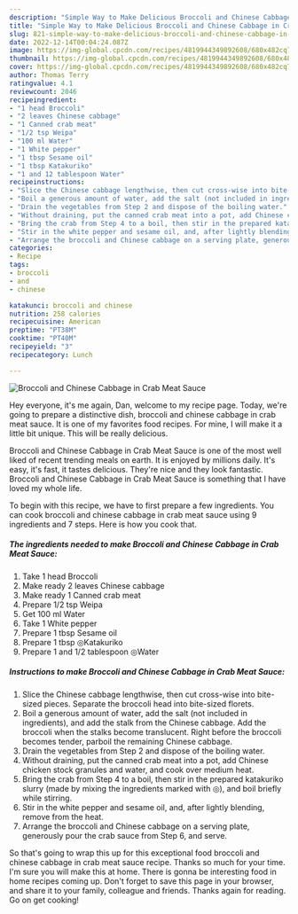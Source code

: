 ```yaml
---
description: "Simple Way to Make Delicious Broccoli and Chinese Cabbage in Crab Meat Sauce"
title: "Simple Way to Make Delicious Broccoli and Chinese Cabbage in Crab Meat Sauce"
slug: 821-simple-way-to-make-delicious-broccoli-and-chinese-cabbage-in-crab-meat-sauce
date: 2022-12-14T00:04:24.087Z
image: https://img-global.cpcdn.com/recipes/4819944349892608/680x482cq70/broccoli-and-chinese-cabbage-in-crab-meat-sauce-recipe-main-photo.jpg
thumbnail: https://img-global.cpcdn.com/recipes/4819944349892608/680x482cq70/broccoli-and-chinese-cabbage-in-crab-meat-sauce-recipe-main-photo.jpg
cover: https://img-global.cpcdn.com/recipes/4819944349892608/680x482cq70/broccoli-and-chinese-cabbage-in-crab-meat-sauce-recipe-main-photo.jpg
author: Thomas Terry
ratingvalue: 4.1
reviewcount: 2046
recipeingredient:
- "1 head Broccoli"
- "2 leaves Chinese cabbage"
- "1 Canned crab meat"
- "1/2 tsp Weipa"
- "100 ml Water"
- "1 White pepper"
- "1 tbsp Sesame oil"
- "1 tbsp Katakuriko"
- "1 and 12 tablespoon Water"
recipeinstructions:
- "Slice the Chinese cabbage lengthwise, then cut cross-wise into bite-sized pieces. Separate the broccoli head into bite-sized florets."
- "Boil a generous amount of water, add the salt (not included in ingredients), and add the stalk from the Chinese cabbage. Add the broccoli when the stalks become translucent. Right before the broccoli becomes tender, parboil the remaining Chinese cabbage."
- "Drain the vegetables from Step 2 and dispose of the boiling water."
- "Without draining, put the canned crab meat into a pot, add Chinese chicken stock granules and water, and cook over medium heat."
- "Bring the crab from Step 4 to a boil, then stir in the prepared katakuriko slurry (made by mixing the ingredients marked with ◎), and boil briefly while stirring."
- "Stir in the white pepper and sesame oil, and, after lightly blending, remove from the heat."
- "Arrange the broccoli and Chinese cabbage on a serving plate, generously pour the crab sauce from Step 6, and serve."
categories:
- Recipe
tags:
- broccoli
- and
- chinese

katakunci: broccoli and chinese 
nutrition: 258 calories
recipecuisine: American
preptime: "PT38M"
cooktime: "PT40M"
recipeyield: "3"
recipecategory: Lunch

---
```



![Broccoli and Chinese Cabbage in Crab Meat Sauce](https://img-global.cpcdn.com/recipes/4819944349892608/680x482cq70/broccoli-and-chinese-cabbage-in-crab-meat-sauce-recipe-main-photo.jpg)

Hey everyone, it's me again, Dan, welcome to my recipe page. Today, we're going to prepare a distinctive dish, broccoli and chinese cabbage in crab meat sauce. It is one of my favorites food recipes. For mine, I will make it a little bit unique. This will be really delicious.



Broccoli and Chinese Cabbage in Crab Meat Sauce is one of the most well liked of recent trending meals on earth. It is enjoyed by millions daily. It's easy, it's fast, it tastes delicious. They're nice and they look fantastic. Broccoli and Chinese Cabbage in Crab Meat Sauce is something that I have loved my whole life.


To begin with this recipe, we have to first prepare a few ingredients. You can cook broccoli and chinese cabbage in crab meat sauce using 9 ingredients and 7 steps. Here is how you cook that.

<!--inarticleads1-->

##### The ingredients needed to make Broccoli and Chinese Cabbage in Crab Meat Sauce:

1. Take 1 head Broccoli
1. Make ready 2 leaves Chinese cabbage
1. Make ready 1 Canned crab meat
1. Prepare 1/2 tsp Weipa
1. Get 100 ml Water
1. Take 1 White pepper
1. Prepare 1 tbsp Sesame oil
1. Prepare 1 tbsp ◎Katakuriko
1. Prepare 1 and 1/2 tablespoon ◎Water




<!--inarticleads2-->

##### Instructions to make Broccoli and Chinese Cabbage in Crab Meat Sauce:

1. Slice the Chinese cabbage lengthwise, then cut cross-wise into bite-sized pieces. Separate the broccoli head into bite-sized florets.
1. Boil a generous amount of water, add the salt (not included in ingredients), and add the stalk from the Chinese cabbage. Add the broccoli when the stalks become translucent. Right before the broccoli becomes tender, parboil the remaining Chinese cabbage.
1. Drain the vegetables from Step 2 and dispose of the boiling water.
1. Without draining, put the canned crab meat into a pot, add Chinese chicken stock granules and water, and cook over medium heat.
1. Bring the crab from Step 4 to a boil, then stir in the prepared katakuriko slurry (made by mixing the ingredients marked with ◎), and boil briefly while stirring.
1. Stir in the white pepper and sesame oil, and, after lightly blending, remove from the heat.
1. Arrange the broccoli and Chinese cabbage on a serving plate, generously pour the crab sauce from Step 6, and serve.




So that's going to wrap this up for this exceptional food broccoli and chinese cabbage in crab meat sauce recipe. Thanks so much for your time. I'm sure you will make this at home. There is gonna be interesting food in home recipes coming up. Don't forget to save this page in your browser, and share it to your family, colleague and friends. Thanks again for reading. Go on get cooking!
